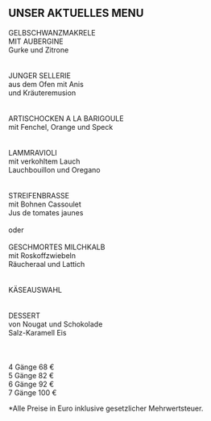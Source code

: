 ## UNSER AKTUELLES MENU


GELBSCHWANZMAKRELE  
MIT AUBERGINE  
Gurke und Zitrone  
<br><br>
JUNGER SELLERIE  
aus dem Ofen mit Anis  
und Kräuteremusion  
<br><br>
ARTISCHOCKEN A LA BARIGOULE  
mit Fenchel, Orange und Speck  
<br><br>
LAMMRAVIOLI  
mit verkohltem Lauch  
Lauchbouillon und Oregano  
<br><br>
STREIFENBRASSE  
mit Bohnen Cassoulet  
Jus de tomates jaunes
<br><br>
oder
<br><br>
GESCHMORTES MILCHKALB  
mit Roskoffzwiebeln  
Räucheraal und Lattich  
<br><br>
KÄSEAUSWAHL  
<br><br>
DESSERT  
von Nougat und Schokolade  
Salz-Karamell Eis  
<br>
<br>
<br>
4 Gänge 68 €  
5 Gänge 82 €  
6 Gänge 92 €  
7 Gänge 100 €

\*Alle Preise in Euro inklusive gesetzlicher Mehrwertsteuer.



